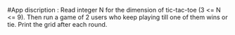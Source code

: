 #App discription : 
Read integer N for the dimension of tic-tac-toe (3 <= N <= 9). Then run a
game of 2 users who keep playing till one of them wins or tie. Print the grid
after each round. 